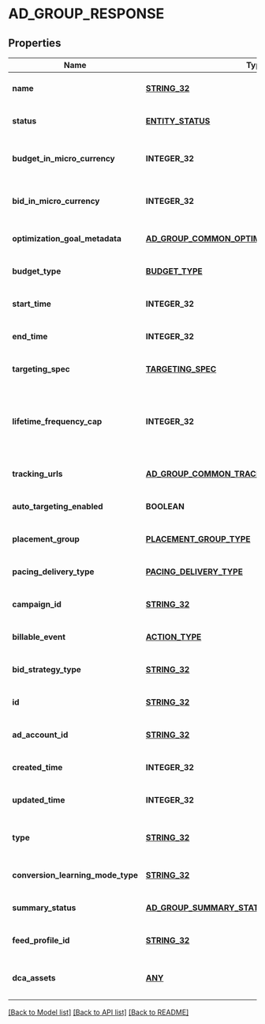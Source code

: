 # AD_GROUP_RESPONSE

## Properties
Name | Type | Description | Notes
------------ | ------------- | ------------- | -------------
**name** | [**STRING_32**](STRING_32.md) | Ad group name. | [optional] [default to null]
**status** | [**ENTITY_STATUS**](EntityStatus.md) | Ad group/entity status. | [optional] [default to null]
**budget_in_micro_currency** | **INTEGER_32** | Budget in micro currency. This field is **REQUIRED** for non-CBO (campaign budget optimization) campaigns.  A CBO campaign automatically generates ad group budgets from its campaign budget to maximize campaign outcome. A CBO campaign is limited to 70 or less ad groups. | [optional] [default to null]
**bid_in_micro_currency** | **INTEGER_32** | Bid price in micro currency. This field is **REQUIRED** for the following campaign objective_type/billable_event combinations: AWARENESS/IMPRESSION, CONSIDERATION/CLICKTHROUGH, CATALOG_SALES/CLICKTHROUGH, VIDEO_VIEW/VIDEO_V_50_MRC. | [optional] [default to null]
**optimization_goal_metadata** | [**AD_GROUP_COMMON_OPTIMIZATION_GOAL_METADATA**](AdGroupCommon_optimization_goal_metadata.md) |  | [optional] [default to null]
**budget_type** | [**BUDGET_TYPE**](BudgetType.md) |  | [optional] [default to null]
**start_time** | **INTEGER_32** | Ad group start time. Unix timestamp in seconds. Defaults to current time. | [optional] [default to null]
**end_time** | **INTEGER_32** | Ad group end time. Unix timestamp in seconds. | [optional] [default to null]
**targeting_spec** | [**TARGETING_SPEC**](TargetingSpec.md) |  | [optional] [default to null]
**lifetime_frequency_cap** | **INTEGER_32** | Set a limit to the number of times a promoted pin from this campaign can be impressed by a pinner within the past rolling 30 days. Only available for CPM (cost per mille (1000 impressions))  ad groups. A CPM ad group has an IMPRESSION &lt;a href&#x3D;\&quot;https://developers.pinterest.com/docs/redoc/#section/Billable-event\&quot;&gt;billable_event&lt;/a&gt; value. This field **REQUIRES** the &#x60;end_time&#x60; field. | [optional] [default to null]
**tracking_urls** | [**AD_GROUP_COMMON_TRACKING_URLS**](AdGroupCommon_tracking_urls.md) |  | [optional] [default to null]
**auto_targeting_enabled** | **BOOLEAN** | Enable auto-targeting for ad group. Also known as &lt;a href&#x3D;\&quot;https://help.pinterest.com/en/business/article/expanded-targeting\&quot; target&#x3D;\&quot;_blank\&quot;&gt;\&quot;expanded targeting\&quot;&lt;/a&gt;. | [optional] [default to null]
**placement_group** | [**PLACEMENT_GROUP_TYPE**](PlacementGroupType.md) | &lt;a href&#x3D;\&quot;https://developers.pinterest.com/docs/redoc/#section/Placement-group\&quot;&gt;Placement group&lt;/a&gt;. | [optional] [default to null]
**pacing_delivery_type** | [**PACING_DELIVERY_TYPE**](PacingDeliveryType.md) |  | [optional] [default to null]
**campaign_id** | [**STRING_32**](STRING_32.md) | Campaign ID of the ad group. | [optional] [default to null]
**billable_event** | [**ACTION_TYPE**](ActionType.md) |  | [optional] [default to null]
**bid_strategy_type** | [**STRING_32**](STRING_32.md) | Bid strategy type | [optional] [default to null]
**id** | [**STRING_32**](STRING_32.md) | Ad group ID. | [optional] [default to null]
**ad_account_id** | [**STRING_32**](STRING_32.md) | Advertiser ID. | [optional] [default to null]
**created_time** | **INTEGER_32** | Ad group creation time. Unix timestamp in seconds. | [optional] [default to null]
**updated_time** | **INTEGER_32** | Ad group last update time. Unix timestamp in seconds. | [optional] [default to null]
**type** | [**STRING_32**](STRING_32.md) | Always \&quot;adgroup\&quot;. | [optional] [default to adgroup]
**conversion_learning_mode_type** | [**STRING_32**](STRING_32.md) | oCPM learn mode | [optional] [default to null]
**summary_status** | [**AD_GROUP_SUMMARY_STATUS**](AdGroupSummaryStatus.md) | Ad group summary status. | [optional] [default to null]
**feed_profile_id** | [**STRING_32**](STRING_32.md) | Feed Profile ID associated to the adgroup. | [optional] [default to null]
**dca_assets** | [**ANY**](.md) | [DCA] The Dynamic creative assets to use for DCA. Dynamic Creative Assembly (DCA) accepts basic creative assets of an ad (image, video, title, call to action, logo etc). Then it automatically generates optimized ad combinations based on these assets. | [optional] [default to null]

[[Back to Model list]](../README.md#documentation-for-models) [[Back to API list]](../README.md#documentation-for-api-endpoints) [[Back to README]](../README.md)


